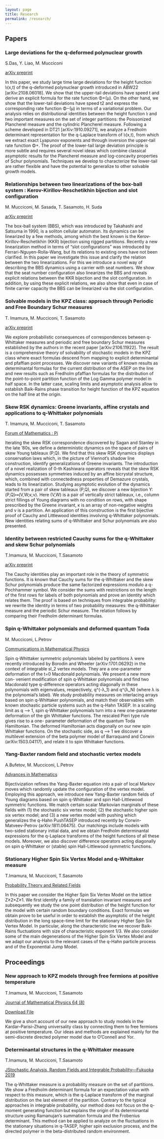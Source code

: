 ```yaml
---
layout: page
title: Research
permalink: /research/
---
```


## Papers

<div class="paper">
  <h3 class="paper-title" onclick="toggleAbstract(this)">Large deviations for the q-deformed polynuclear growth</h3>
  <p class="paper-authors">S.Das, Y. Liao, M. Mucciconi</p>
  <p class="paper-journal">
    <a href="https://arxiv.org/abs/2307.01179" target="_blank">arXiv preprint</a>
  </p>
  <div class="paper-abstract">
    <p>In this paper, we study large time large deviations for the height function 𝔥(x,t) of the q-deformed polynuclear growth introduced in ABW22 [arXiv:2108.06018]. We show that the upper-tail deviations have speed t and derive an explicit formula for the rate function Φ+(μ). On the other hand, we show that the lower-tail deviations have speed t2 and express the corresponding rate function Φ−(μ) in terms of a variational problem. Our analysis relies on distributional identities between the height function 𝔥 and two important measures on the set of integer partitions: the Poissonized Plancherel measure and the cylindric Plancherel measure. Following a scheme developed in DT21 [arXiv:1910.09271], we analyze a Fredholm determinant representation for the q-Laplace transform of 𝔥(x,t), from which we extract exact Lyapunov exponents and through inversion the upper-tail rate function Φ+. The proof of the lower-tail large deviation principle is more subtle and requires several novel ideas which combine classical asymptotic results for the Plancherel measure and log-concavity properties of Schur polynomials. Techniques we develop to characterize the lower-tail are rather flexible and have the potential to generalize to other solvable growth models.</p>
  </div>
</div>

<div class="paper">
  <h3 class="paper-title" onclick="toggleAbstract(this)">Relationships between two linearizations of the box-ball system : Kerov-Kirillov-Reschetikhin bijection and slot configuration</h3>
  <p class="paper-authors">M. Mucciconi, M. Sasada, T. Sasamoto, H. Suda</p>
  <p class="paper-journal">
    <a href="https://arxiv.org/abs/2301.00132" target="_blank">arXiv preprint</a>
  </p>
  <div class="paper-abstract">
    <p>The box-ball system (BBS), which was introduced by Takahashi and Satsuma in 1990, is a soliton cellular automaton. Its dynamics can be linearized by a few methods, among which the best known is the Kerov-Kirillov-Reschetikhin (KKR) bijection using rigged partitions. Recently a new linearization method in terms of “slot configurations” was introduced by Ferrari-Nguyen-Rolla-Wang, but its relations to existing ones have not been clarified. In this paper we investigate this issue and clarify the relation between the two linearizations. For this we introduce a novel way of describing the BBS dynamics using a carrier with seat numbers. We show that the seat number configuration also linearizes the BBS and reveals explicit relations between the KKR bijection and the slot configuration. In addition, by using these explicit relations, we also show that even in case of finite carrier capacity the BBS can be linearized via the slot configuration.</p>
  </div>
</div>

<div class="paper">
  <h3 class="paper-title" onclick="toggleAbstract(this)">Solvable models in the KPZ class: approach through Periodic and Free Boundary Schur measures</h3>
  <p class="paper-authors">T. Imamura, M. Mucciconi, T. Sasamoto</p>
  <p class="paper-journal">
    <a href="https://arxiv.org/abs/2204.08420" target="_blank">arXiv preprint</a>
  </p>
  <div class="paper-abstract">
    <p>We explore probabilistic consequences of correspondences between q-Whittaker measures and periodic and free boundary Schur measures established by the authors in the recent paper [arXiv:2106.11922]. The result is a comprehensive theory of solvability of stochastic models in the KPZ class where exact formulas descend from mapping to explicit determinantal and pfaffian point processes. We discover new variants of known results as determinantal formulas for the current distribution of the ASEP on the line and new results such as Fredholm pfaffian formulas for the distribution of the point-to-point partition function of the Log Gamma polymer model in half space. In the latter case, scaling limits and asymptotic analysis allow to establish Baik-Rains phase transition for height function of the KPZ equation on the half line at the origin.</p>
  </div>
</div>

<div class="paper">
  <h3 class="paper-title" onclick="toggleAbstract(this)">Skew RSK dynamics: Greene invariants, affine crystals and applications to q-Whittaker polynomials</h3>
  <p class="paper-authors">T. Imamura, M. Mucciconi, T. Sasamoto</p>
  <p class="paper-journal">
    <a href="https://www.cambridge.org/core/journals/forum-of-mathematics-pi/article/skew-rsk-dynamics-greene-invariants-affine-crystals-and-applications-to-qwhittaker-polynomials/40AA4466D994D85B2BF1F6549E633F52" target="_blank">Forum of Mathematics : Pi</a>
  </p>
  <div class="paper-abstract">
    <p>Iterating the skew RSK correspondence discovered by Sagan and Stanley in the late ’80s, we define a deterministic dynamics on the space of pairs of skew Young tableaux (P,Q). We find that this skew RSK dynamics displays conservation laws which, in the picture of Viennot’s shadow line construction, identify generalizations of Greene invariants. The introduction of a novel realization of 0-th Kashiwara operators reveals that the skew RSK dynamics possesses symmetries induced by an affine bicrystal structure, which, combined with connectedness properties of Demazure crystals, leads to its linearization. Studying asymptotic evolution of the dynamics started from a pair of skew tableaux (P,Q), we discover a new bijection Υ:(P,Q)↦(V,W;κ,ν). Here (V,W) is a pair of vertically strict tableaux, i.e., column strict fillings of Young diagrams with no condition on rows, with shape prescribed by the Greene invariant, κ is an array of non-negative weights and ν is a partition. An application of this construction is the first bijective proof of Cauchy and Littlewood identities involving q-Whittaker polynomials. New identities relating sums of q-Whittaker and Schur polynomials are also presented.</p>
  </div>
</div>

<div class="paper">
  <h3 class="paper-title" onclick="toggleAbstract(this)">Identity between restricted Cauchy sums for the q-Whittaker and skew Schur polynomials</h3>
  <p class="paper-authors">T.Imamura, M. Mucciconi, T.Sasamoto</p>
  <p class="paper-journal">
    <a href="https://arxiv.org/abs/2106.11913" target="_blank">arXiv preprint</a>
  </p>
  <div class="paper-abstract">
    <p>The Cauchy identities play an important role in the theory of symmetric functions. It is known that Cauchy sums for the q-Whittaker and the skew Schur polynomials produce the same factorized expressions modulo a q-Pochhammer symbol. We consider the sums with restrictions on the length of the first rows for labels of both polynomials and prove an identity which relates them. The proof is based on techniques from integrable probability: we rewrite the identity in terms of two probability measures: the q-Whittaker measure and the periodic Schur measure. The relation follows by comparing their Fredholm determinant formulas.</p>
  </div>
</div>

<div class="paper">
  <h3 class="paper-title" onclick="toggleAbstract(this)">Spin q-Whittaker polynomials and deformed quantum Toda</h3>
  <p class="paper-authors">M. Mucciconi, L.Petrov</p>
  <p class="paper-journal">
    <a href="https://link.springer.com/article/10.1007/s00220-021-04279-5" target="_blank">Communications in Mathematical Physics</a>
  </p>
  <div class="paper-abstract">
    <p>Spin q-Whittaker symmetric polynomials labeled by partitions λ were recently introduced by Borodin and Wheeler (arXiv:1701.06292) in the context of integrable sl_2 vertex models. They are a one-parameter deformation of the t=0 Macdonald polynomials. We present a new more con- venient modification of spin q-Whittaker polynomials and find two Macdonald type q-difference operators acting diagonally in these polynomials with eigenvalues, respectively, q^(-λ_1) and q^(λ_N) (where λ is the polynomial’s label). We study probability measures on interlacing arrays based on spin q-Whittaker polynomials, and match their observables with known stochastic particle systems such as the q-Hahn TASEP. In a scaling limit as q –> 1, spin q-Whittaker polynomials turn into a new one-parameter deformation of the gln Whittaker functions. The rescaled Pieri type rule gives rise to a one- parameter deformation of the quantum Toda Hamiltonian. The deformed Hamiltonian acts diagonally on our new spin Whittaker functions. On the stochastic side, as q –> 1 we discover a multilevel extension of the beta polymer model of Barraquand and Corwin (arXiv:1503.04117), and relate it to spin Whittaker functions.</p>
  </div>
</div>

<div class="paper">
  <h3 class="paper-title" onclick="toggleAbstract(this)">Yang-Baxter random field and stochastic vertex models</h3>
  <p class="paper-authors">A.Bufetov, M. Mucciconi, L.Petrov</p>
  <p class="paper-journal">
    <a href="https://www.sciencedirect.com/science/article/pii/S0001870821003042" target="_blank">Advances in Mathematics</a>
  </p>
  <div class="paper-abstract">
    <p>Bijectivization refines the Yang-Baxter equation into a pair of local Markov moves which randomly update the configuration of the vertex model. Employing this approach, we introduce new Yang-Baxter random fields of Young diagrams based on spin q-Whittaker and spin Hall-Littlewood symmetric functions. We match certain scalar Markovian marginals of these fields with (1) the stochastic six vertex model; (2) the stochastic higher spin six vertex model; and (3) a new vertex model with pushing which generalizes the q-Hahn PushTASEP introduced recently by Corwin-Matveev-Petrov (arXiv:1811.06475). Our matchings include models with two-sided stationary initial data, and we obtain Fredholm determinantal expressions for the q-Laplace transforms of the height functions of all these models. Moreover, we also discover difference operators acting diagonally on spin q-Whittaker or (stable) spin Hall-Littlewood symmetric functions.</p>
  </div>
</div>

<div class="paper">
  <h3 class="paper-title" onclick="toggleAbstract(this)">Stationary Higher Spin Six Vertex Model and q-Whittaker measure</h3>
  <p class="paper-authors">T.Imamura, M. Mucciconi, T.Sasamoto</p>
  <p class="paper-journal">
    <a href="https://link.springer.com/article/10.1007/s00440-020-00966-x" target="_blank">Probability Theory and Related Fields</a>
  </p>
  <div class="paper-abstract">
    <p>In this paper we consider the Higher Spin Six Vertex Model on the lattice Z≥2×Z≥1. We first identify a family of translation invariant measures and subsequently we study the one point distribution of the height function for the model with certain random boundary conditions. Exact formulas we obtain prove to be useful in order to establish the asymptotic of the height distribution in the long space-time limit for the stationary Higher Spin Six Vertex Model. In particular, along the characteristic line we recover Baik-Rains fluctuations with size of characteristic exponent 1/3. We also consider some of the main degenerations of the Higher Spin Six Vertex Model and we adapt our analysis to the relevant cases of the q-Hahn particle process and of the Exponential Jump Model.</p>
  </div>
</div>

## Proceedings

<div class="paper">
  <h3 class="paper-title" onclick="toggleAbstract(this)">New approach to KPZ models through free fermions at positive temperature</h3>
  <p class="paper-authors">T.Imamura, M. Mucciconi, T.Sasamoto</p>
  <p class="paper-journal">
    <a href="https://pubs.aip.org/aip/jmp/article/64/8/083301/2908272" target="_blank">Journal of Mathematical Physics 64 (8)</a>
  </p>
  <p>
    <a href="/extra documents/papers/main.pdf" download>Download File</a>
  </p>
  <div class="paper-abstract">
    <p>We give a short account of our new approach to study models in the Kardar–Parisi–Zhang universality class by connecting them to free fermions at positive temperature. Our ideas and methods are explained mainly for the semi-discrete directed polymer model due to O’Connell and Yor.</p>
  </div>
</div>

<div class="paper">
  <h3 class="paper-title" onclick="toggleAbstract(this)">Determinantal structures in the q-Whittaker measure</h3>
  <p class="paper-authors">T.Imamura, M. Mucciconi, T.Sasamoto</p>
  <p class="paper-journal">
    <a href="https://projecteuclid.org/proceedings/advanced-studies-in-pure-mathematics/Stochastic-Analysis-Random-Fields-and-Integrable-Probability--Fukuoka-2019/Chapter/Determinantal-structures-in-the-q-Whittaker-measure/10.2969/aspm/08710261" target="_blank">JStochastic Analysis, Random Fields and Integrable Probability—Fukuoka 2019</a>
  </p>
  <div class="paper-abstract">
    <p>The q-Whittaker measure is a probability measure on the set of partitions. We show a Fredholm determinant formula for an expectation value with respect to this measure, which is the q-Laplace transform of the marginal distribution on the last element of the partition. Contrary to the typical approaches in integrable probability, our method does not focus on the q-moment generating function but explains the origin of its determinantal structure using Ramanujan’s summation formula and the Frobenius determinant. This method can be applied to analyze on the fluctuations in the stationary situations in q-TASEP, higher spin exclusion process, and the directed polymer in the beta-distributed random environment.</p>
  </div>
</div>

<!-- Add more papers as needed -->

<script>
  function toggleAbstract(element) {
  const abstractDiv = element.parentElement.querySelector('.paper-abstract');
  abstractDiv.classList.toggle('open');
}

</script>


<style>

</style>

